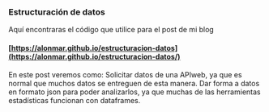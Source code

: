 ### Estructuración de datos
Aquí encontraras el código que utilice para el post de mi blog
#### [https://alonmar.github.io/estructuracion-datos](https://alonmar.github.io/estructuracion-datos/)


   En este post veremos como:
     Solicitar datos de una APIweb, ya que es normal que muchos datos se entreguen de esta manera.
     Dar forma a datos en formato json para poder analizarlos, ya que muchas de las herramientas estadísticas funcionan con dataframes.
